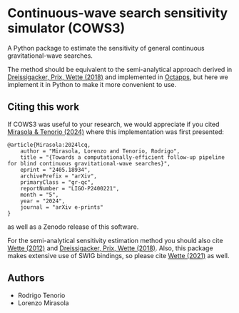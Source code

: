 # Continuous-wave search sensitivity simulator (COWS3)

A Python package to estimate the sensitivity of general
continuous gravitational-wave searches.

The method should be equivalent to the semi-analytical approach derived in
[Dreissigacker, Prix, Wette (2018)](https://arxiv.org/abs/1808.02459) and
implemented in [Octapps](https://github.com/octapps/octapps), but here we 
implement it in Python to make it more convenient to use.

## Citing this work

If COWS3 was useful to your research, we would appreciate if you cited
[Mirasola & Tenorio (2024)](https://arxiv.org/abs/2405.18934) where this
implementation was first presented:
```
@article{Mirasola:2024lcq,
    author = "Mirasola, Lorenzo and Tenorio, Rodrigo",
    title = "{Towards a computationally-efficient follow-up pipeline for blind continuous gravitational-wave searches}",
    eprint = "2405.18934",
    archivePrefix = "arXiv",
    primaryClass = "gr-qc",
    reportNumber = "LIGO-P2400221",
    month = "5",
    year = "2024",
    journal = "arXiv e-prints"
}
```
as well as a Zenodo release of this software.

For the semi-analytical sensitivity estimation method you should also cite 
[Wette (2012)](https://arxiv.org/abs/1111.5650) and
[Dreissigacker, Prix, Wette (2018)](https://arxiv.org/abs/1808.02459). Also,
this package makes extensive use of SWIG bindings, so please cite
[Wette (2021)](https://arxiv.org/abs/2012.09552) as well.


## Authors
- Rodrigo Tenorio
- Lorenzo Mirasola


